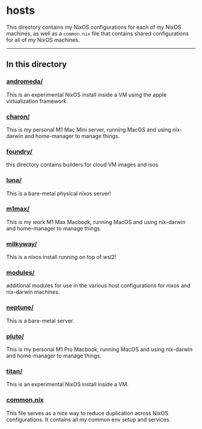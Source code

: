 # hosts

This directory contains my NixOS configurations for each of my NixOS machines, as well as a `common.nix` file that contains shared configurations for all of my NixOS machines.

---

## In this directory

### [andromeda/](./andromeda)

This is an experimental NixOS install inside a VM using the apple virtualization framework.

### [charon/](./charon)

This is my personal M1 Mac Mini server, running MacOS and using nix-darwin and home-manager to manage things.

### [foundry/](./foundry/)

this directory contains builders for cloud VM images and isos

### [luna/](./luna)

This is a bare-metal physical nixos server!

### [m1max/](./m1max)

This is my work M1 Max Macbook, running MacOS and using nix-darwin and home-manager to manage things.

### [milkyway/](./milkyway/)

This is a nixos install running on top of wsl2!

### [modules/](./modules)

additional modules for use in the various host configurations for nixos and nix-darwin machines.

### [neptune/](./neptune)

This is a bare-metal server.

### [pluto/](./pluto)

This is my personal M1 Pro Macbook, running MacOS and using nix-darwin and home-manager to manage things.

### [titan/](./titan)

This is an experimental NixOS install inside a VM.

### [common.nix](./common.nix)

This file serves as a nice way to reduce duplication across NixOS configurations. It contains all my common env setup and services.
